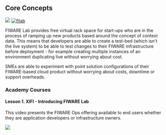 <h2>Core Concepts</h2>

[![](https://nexus.lab.fiware.org/repository/raw/public/badges/chapters/operations.svg)](https://www.fiware.org/)
[![filab](https://img.shields.io/badge/tag-filab-orange.svg?logo=stackoverflow)](http://stackoverflow.com/questions/tagged/filab)

FIWARE Lab provides free virtual rack space for start-ups who are in the process of ramping up new products based around the concept of context data. This means that developers are able to create a test-bed (which isn't the live system) to be able to test changes to their FIWARE infrastructure before deployment - for example creating multiple instances of an environment duplicating live without worrying about cost.

SMEs are able to experiment with point solution configurations of their FIWARE-based cloud product without worrying about costs, downtime or support overheads.

<h3>Academy Courses</h3>

<h4>Lesson 1. XIFI - Introducing FIWARE Lab</h4>

This video presents the FIWARE Ops offering available to end users whether they are application developers or infrastructure owners.

[![](http://img.youtube.com/vi/MXg5L_mjCWE/0.jpg)](https://www.youtube.com/watch?v=MXg5L_mjCWE "FIWARE Lab")
